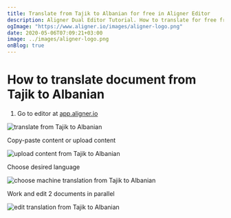```yaml
---
title: Translate from Tajik to Albanian for free in Aligner Editor
description: Aligner Dual Editor Tutorial. How to translate for free from Tajik to Albanian. Aligner is multilingual document management platform. 
ogImage: "https://www.aligner.io/images/aligner-logo.png"
date: 2020-05-06T07:09:21+03:00
image: ../images/aligner-logo.png
onBlog: true
---
```


# How to translate document from Tajik to Albanian

1. Go to editor at [app.aligner.io](https://app.aligner.io "Aligner App web page")

![translate from Tajik to Albanian](../aligner-blank-editor.png "translate from Tajik to Albanian")

Copy-paste content or upload content

![upload content from Tajik to Albanian](../aligner-uploaded-document.png "upload content from Tajik to Albanian")

Choose desired language

![choose machine translation from Tajik to Albanian](../aligner-language-dropdown.png "choose machine translation from Tajik to Albanian")

Work and edit 2 documents in parallel

![edit translation from Tajik to Albanian](../aligner-double-sitded-editor.png "edit translation from Tajik to Albanian")


